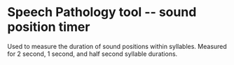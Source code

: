 # Speech Pathology tool -- sound position timer

Used to measure the duration of sound positions within syllables. Measured for 2 second, 1 second, and half second syllable durations. 
